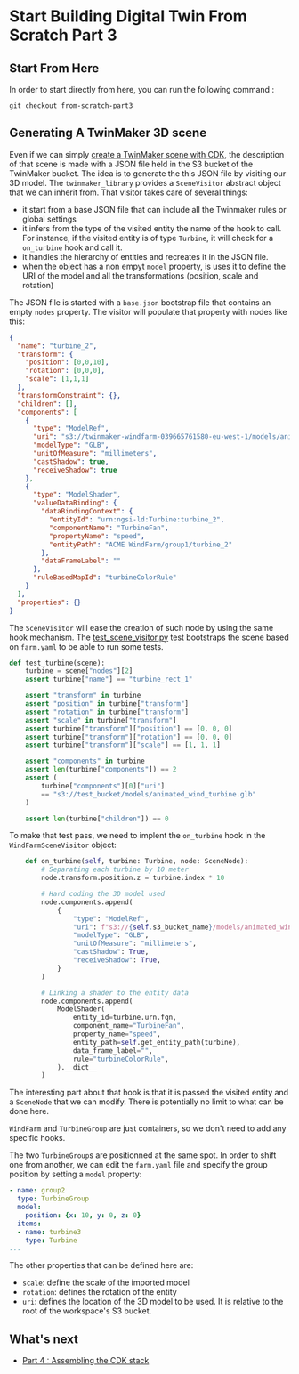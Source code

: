 # Start Building Digital Twin From Scratch Part 3

## Start From Here

In order to start directly from here, you can run the following command :

```shell
git checkout from-scratch-part3
```

## Generating A TwinMaker 3D scene

Even if we can simply [create a TwinMaker scene with CDK](https://docs.aws.amazon.com/cdk/api/v1/python/aws_cdk.aws_iottwinmaker/CfnScene.html), the description of that scene is made with a JSON file held in the S3 bucket of the TwinMaker bucket. The idea is to generate the this JSON file by visiting our 3D model. The `twinmaker_library` provides a `SceneVisitor` abstract object that we can inherit from. That visitor takes care of several things:
- it start from a base JSON file that can include all the Twinmaker rules or global settings
- it infers from the type of the visited entity the name of the hook to call. For instance, if the visited entity is of type `Turbine`, it will check for a `on_turbine` hook and call it.
- it handles the hierarchy of entities and recreates it in the JSON file.
- when the object has a non empyt `model` property, is uses it to define the URI of the model and all the transformations (position, scale and rotation)

The JSON file is started with a `base.json` bootstrap file that contains an empty `nodes` property. The visitor will populate that property with nodes like this:

```json
{
  "name": "turbine_2",
  "transform": {
    "position": [0,0,10],
    "rotation": [0,0,0],
    "scale": [1,1,1]
  },
  "transformConstraint": {},
  "children": [],
  "components": [
    {
      "type": "ModelRef",
      "uri": "s3://twinmaker-windfarm-039665761580-eu-west-1/models/animated_wind_turbine.glb",
      "modelType": "GLB",
      "unitOfMeasure": "millimeters",
      "castShadow": true,
      "receiveShadow": true
    },
    {
      "type": "ModelShader",
      "valueDataBinding": {
        "dataBindingContext": {
          "entityId": "urn:ngsi-ld:Turbine:turbine_2",
          "componentName": "TurbineFan",
          "propertyName": "speed",
          "entityPath": "ACME WindFarm/group1/turbine_2"
        },
        "dataFrameLabel": ""
      },
      "ruleBasedMapId": "turbineColorRule"
    }
  ],
  "properties": {}
}
```

The `SceneVisitor` will ease the creation of such node by using the same hook mechanism. The [test_scene_visitor.py](../tests/unit/test_scene_visitor.py) test bootstraps the scene based on `farm.yaml` to be able to run some tests.

```python
def test_turbine(scene):
    turbine = scene["nodes"][2]
    assert turbine["name"] == "turbine_rect_1"

    assert "transform" in turbine
    assert "position" in turbine["transform"]
    assert "rotation" in turbine["transform"]
    assert "scale" in turbine["transform"]
    assert turbine["transform"]["position"] == [0, 0, 0]
    assert turbine["transform"]["rotation"] == [0, 0, 0]
    assert turbine["transform"]["scale"] == [1, 1, 1]

    assert "components" in turbine
    assert len(turbine["components"]) == 2
    assert (
        turbine["components"][0]["uri"]
        == "s3://test_bucket/models/animated_wind_turbine.glb"
    )

    assert len(turbine["children"]) == 0
```

To make that test pass, we need to implent the `on_turbine` hook in the `WindFarmSceneVisitor` object:

```python
    def on_turbine(self, turbine: Turbine, node: SceneNode):
        # Separating each turbine by 10 meter
        node.transform.position.z = turbine.index * 10

        # Hard coding the 3D model used
        node.components.append(
            {
                "type": "ModelRef",
                "uri": f"s3://{self.s3_bucket_name}/models/animated_wind_turbine.glb",
                "modelType": "GLB",
                "unitOfMeasure": "millimeters",
                "castShadow": True,
                "receiveShadow": True,
            }
        )

        # Linking a shader to the entity data
        node.components.append(
            ModelShader(
                entity_id=turbine.urn.fqn,
                component_name="TurbineFan",
                property_name="speed",
                entity_path=self.get_entity_path(turbine),
                data_frame_label="",
                rule="turbineColorRule",
            ).__dict__
        )
```

The interesting part about that hook is that it is passed the visited entity and a `SceneNode` that we can modify.
There is potentially no limit to what can be done here.

`WindFarm` and `TurbineGroup` are just containers, so we don't need to add any specific hooks.

The two `TurbineGroup`s are positionned at the same spot. In order to shift one from another, we can edit the `farm.yaml` file and specify the group position by setting a `model` property:

```yaml
- name: group2
  type: TurbineGroup
  model:
    position: {x: 10, y: 0, z: 0}
  items:
  - name: turbine3
    type: Turbine
...
```
The other properties that can be defined here are:
- `scale`: define the scale of the imported model
- `rotation`: defines the rotation of the entity
- `uri`: defines the location of the 3D model to be used. It is relative to the root of the workspace's S3 bucket.

## What's next
 - [Part 4 : Assembling the CDK stack](./start_from_scratch_part4.md)

